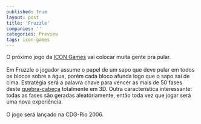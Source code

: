 ```yaml
---
published: true
layout: post
title: 'Fruzzle'
companies: ''
categories: Preview
tags: icon-games
---
```

O pr&oacute;ximo jogo da <a href="{{ site.baseurl }}/index.php?p=cl&amp;t=19&amp;idu=34">ICON Games</a>
 vai colocar muita gente pra pular. <br /><br />Em Fruzzle o jogador assume o papel de um sapo que deve pular em todos os blocos sobre a &aacute;gua, por&eacute;m cada bloco afunda logo que o sapo sai de cima. Estrat&eacute;gia ser&aacute; a palavra chave para vencer as mais de 50 fases deste <a href="{{ site.baseurl }}/index.php?p=cl&amp;t=19&amp;idc=12">quebra-cabe&ccedil;a</a>
 totalmente em 3D. Outra caracter&iacute;stica interessante: todas as fases s&atilde;o geradas aleat&oacute;riamente, ent&atilde;o toda vez que jogar ser&aacute; uma nova experi&ecirc;ncia.<br /><br />O jogo ser&aacute; lan&ccedil;ado na CDG-Rio 2006.<br /><br />
